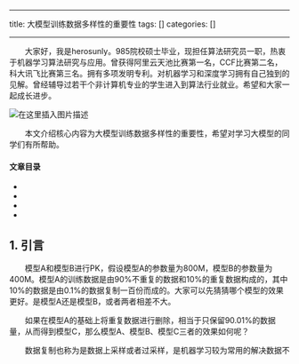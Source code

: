 
--- 
title:  大模型训练数据多样性的重要性 
tags: []
categories: [] 

---
  大家好，我是herosunly。985院校硕士毕业，现担任算法研究员一职，热衷于机器学习算法研究与应用。曾获得阿里云天池比赛第一名，CCF比赛第二名，科大讯飞比赛第三名。拥有多项发明专利。对机器学习和深度学习拥有自己独到的见解。曾经辅导过若干个非计算机专业的学生进入到算法行业就业。希望和大家一起成长进步。

<img src="https://img-blog.csdnimg.cn/7bf05062b1fb43cbb907bd29d15508b7.png#pic_center" alt="在这里插入图片描述">

  本文介绍核心内容为大模型训练数据多样性的重要性，希望对学习大模型的同学们有所帮助。 

#### 文章目录

  - 
  - 
  - 
  - 
 


## 1. 引言

  模型A和模型B进行PK，假设模型A的参数量为800M，模型B的参数量为400M。模型A的训练数据是由90%不重复的数据和10%的重复数据构成的，其中10%的数据是由0.1%的数据复制一百份而成的。大家可以先猜猜哪个模型的效果更好。是模型A还是模型B，或者两者相差不大。

  如果在模型A的基础上将重复数据进行删除，相当于只保留90.01%的数据量，从而得到模型C，那么模型A、模型B、模型C三者的效果如何呢？

  数据复制也称为是数据上采样或者过采样，是机器学习较为常用的解决数据不
